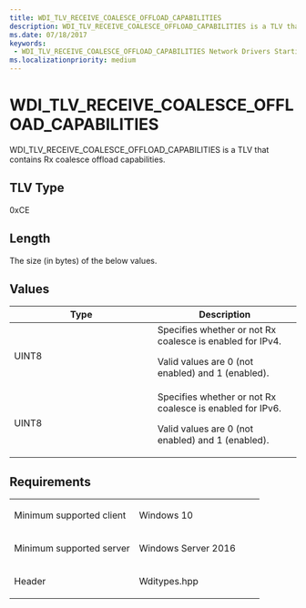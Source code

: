 ```yaml
---
title: WDI_TLV_RECEIVE_COALESCE_OFFLOAD_CAPABILITIES
description: WDI_TLV_RECEIVE_COALESCE_OFFLOAD_CAPABILITIES is a TLV that contains Rx coalesce offload capabilities.
ms.date: 07/18/2017
keywords:
 - WDI_TLV_RECEIVE_COALESCE_OFFLOAD_CAPABILITIES Network Drivers Starting with Windows Vista
ms.localizationpriority: medium
---
```


# WDI\_TLV\_RECEIVE\_COALESCE\_OFFLOAD\_CAPABILITIES


WDI\_TLV\_RECEIVE\_COALESCE\_OFFLOAD\_CAPABILITIES is a TLV that contains Rx coalesce offload capabilities.

## TLV Type


0xCE

## Length


The size (in bytes) of the below values.

## Values


<table>
<colgroup>
<col width="50%" />
<col width="50%" />
</colgroup>
<thead>
<tr class="header">
<th>Type</th>
<th>Description</th>
</tr>
</thead>
<tbody>
<tr class="odd">
<td>UINT8</td>
<td>Specifies whether or not Rx coalesce is enabled for IPv4.
<p>Valid values are 0 (not enabled) and 1 (enabled).</p></td>
</tr>
<tr class="even">
<td>UINT8</td>
<td>Specifies whether or not Rx coalesce is enabled for IPv6.
<p>Valid values are 0 (not enabled) and 1 (enabled).</p></td>
</tr>
</tbody>
</table>

 

## Requirements

<table>
<colgroup>
<col width="50%" />
<col width="50%" />
</colgroup>
<tbody>
<tr class="odd">
<td><p>Minimum supported client</p></td>
<td><p>Windows 10</p></td>
</tr>
<tr class="even">
<td><p>Minimum supported server</p></td>
<td><p>Windows Server 2016</p></td>
</tr>
<tr class="odd">
<td><p>Header</p></td>
<td>Wditypes.hpp</td>
</tr>
</tbody>
</table>

 

 




